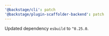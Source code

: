 ```yaml
---
'@backstage/cli': patch
'@backstage/plugin-scaffolder-backend': patch
---
```


Updated dependency `esbuild` to `^0.25.0`.
